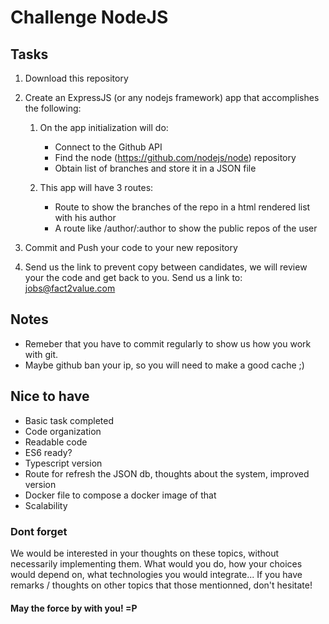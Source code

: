 # Challenge NodeJS

## Tasks

1. Download this repository
2. Create an ExpressJS (or any nodejs framework) app that accomplishes the following:

    1. On the app initialization will do:

        - Connect to the Github API
        - Find the node (https://github.com/nodejs/node) repository
        - Obtain list of branches and store it in a JSON file

    2. This app will have 3 routes:

        - Route to show the branches of the repo in a html rendered list with his author
        - A route like /author/:author to show the public repos of the user

3. Commit and Push your code to your new repository
4. Send us the link to prevent copy between candidates, we will review your the code and get back to you. Send us a link to: jobs@fact2value.com

## Notes
- Remeber that you have to commit regularly to show us how you work with git.
- Maybe github ban your ip, so you will need to make a good cache ;)


## Nice to have

- Basic task completed
- Code organization
- Readable code
- ES6 ready?
- Typescript version
- Route for refresh the JSON db, thoughts about the system, improved version
- Docker file to compose a docker image of that
- Scalability

### Dont forget

We would be interested in your thoughts on these topics, without necessarily implementing them. What would you do, how your choices would depend on, what technologies you would integrate... If you have remarks / thoughts on other topics that those mentionned, don't hesitate!

#### May the force by with you! =P
